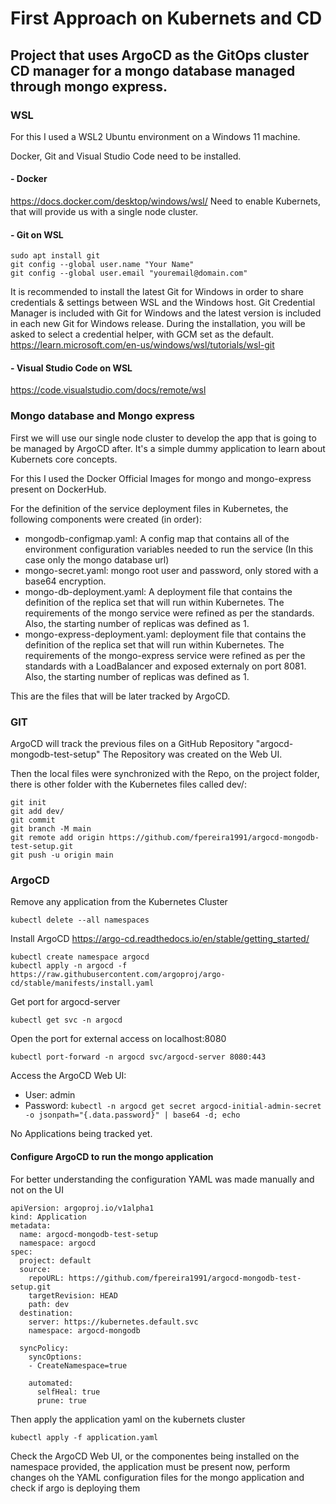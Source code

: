 # First Approach on Kubernets and CD

## Project that uses ArgoCD as the GitOps cluster CD manager for a mongo database managed through mongo express.

### WSL

For this I used a WSL2 Ubuntu environment on a Windows 11 machine.

Docker, Git and Visual Studio Code need to be installed.

#### - Docker
https://docs.docker.com/desktop/windows/wsl/
Need to enable Kubernets, that will provide us with a single node cluster.
#### - Git on WSL
```
sudo apt install git
git config --global user.name "Your Name"
git config --global user.email "youremail@domain.com"
```

It is recommended to install the latest Git for Windows in order to share credentials & settings between WSL and the Windows host. Git Credential Manager is included with Git for Windows and the latest version is included in each new Git for Windows release. During the installation, you will be asked to select a credential helper, with GCM set as the default. 
https://learn.microsoft.com/en-us/windows/wsl/tutorials/wsl-git 
#### - Visual Studio Code on WSL
https://code.visualstudio.com/docs/remote/wsl

### Mongo database and Mongo express
First we will use our single node cluster to develop the app that is going to be managed by ArgoCD after. It's a simple dummy application to learn about Kubernets core concepts.

For this I used the Docker Official Images for mongo and mongo-express present on DockerHub.

For the definition of the service deployment files in Kubernetes, the following components were created (in order):

- mongodb-configmap.yaml: A config map that contains all of the environment configuration variables needed to run the service (In this case only the mongo database url)
- mongo-secret.yaml: mongo root user and password, only stored with a base64 encryption.
- mongo-db-deployment.yaml: A deployment file that contains the definition of the replica set that will run within Kubernetes. The requirements of the mongo service were refined as per the standards. Also, the starting number of replicas was defined as 1.
- mongo-express-deployment.yaml: deployment file that contains the definition of the replica set that will run within Kubernetes. The requirements of the mongo-express service were refined as per the standards with a LoadBalancer and exposed externaly on port 8081. Also, the starting number of replicas was defined as 1.

This are the files that will be later tracked by ArgoCD.

### GIT
ArgoCD will track the previous files on a GitHub Repository "argocd-mongodb-test-setup"
The Repository was created on the Web UI.

Then the local files were synchronized with the Repo, on the project folder, there is other folder with the Kubernetes files called dev/:
```
git init
git add dev/
git commit
git branch -M main
git remote add origin https://github.com/fpereira1991/argocd-mongodb-test-setup.git
git push -u origin main
```

### ArgoCD
Remove any application from the Kubernetes Cluster
```
kubectl delete --all namespaces
```
Install ArgoCD
https://argo-cd.readthedocs.io/en/stable/getting_started/
```
kubectl create namespace argocd
kubectl apply -n argocd -f https://raw.githubusercontent.com/argoproj/argo-cd/stable/manifests/install.yaml
```
Get port for argocd-server
```
kubectl get svc -n argocd
```
Open the port for external access on localhost:8080
```
kubectl port-forward -n argocd svc/argocd-server 8080:443
```
Access the ArgoCD Web UI:
- User: admin
- Password: ```kubectl -n argocd get secret argocd-initial-admin-secret -o jsonpath="{.data.password}" | base64 -d; echo```

No Applications being tracked yet.

#### Configure ArgoCD to run the mongo application
For better understanding the configuration YAML was made manually and not on the UI

```
apiVersion: argoproj.io/v1alpha1
kind: Application
metadata:
  name: argocd-mongodb-test-setup
  namespace: argocd
spec:
  project: default
  source:
    repoURL: https://github.com/fpereira1991/argocd-mongodb-test-setup.git
    targetRevision: HEAD
    path: dev
  destination:
    server: https://kubernetes.default.svc
    namespace: argocd-mongodb

  syncPolicy:
    syncOptions:
    - CreateNamespace=true

    automated:
      selfHeal: true
      prune: true
```
Then apply the application yaml on the kubernets cluster
```
kubectl apply -f application.yaml
```
Check the ArgoCD Web UI, or the componentes being installed on the namespace provided, the application must be present now, perform changes oh the YAML configuration files for the mongo application and check if argo is deploying them
